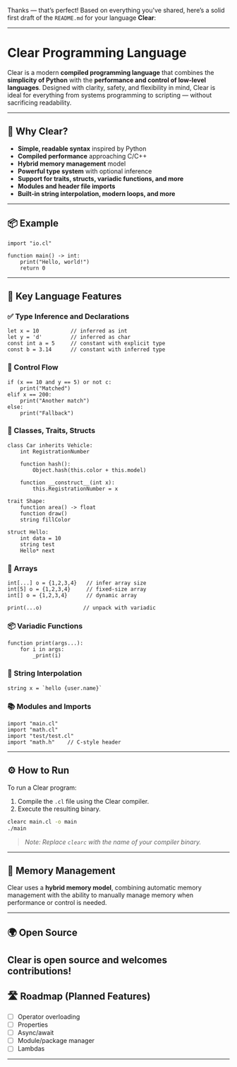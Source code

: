 Thanks — that’s perfect! Based on everything you've shared, here’s a solid first draft of the `README.md` for your language **Clear**:

---

# Clear Programming Language

Clear is a modern **compiled programming language** that combines the **simplicity of Python** with the **performance and control of low-level languages**. Designed with clarity, safety, and flexibility in mind, Clear is ideal for everything from systems programming to scripting — without sacrificing readability.

---

## 🚀 Why Clear?

* **Simple, readable syntax** inspired by Python
* **Compiled performance** approaching C/C++
* **Hybrid memory management** model
* **Powerful type system** with optional inference
* **Support for traits, structs, variadic functions, and more**
* **Modules and header file imports**
* **Built-in string interpolation, modern loops, and more**

---

## 📦 Example

```clear
import "io.cl"

function main() -> int:
    print("Hello, world!")
    return 0
```

---

## 🧠 Key Language Features

### ✅ Type Inference and Declarations

```clear
let x = 10          // inferred as int
let y = 'd'         // inferred as char
const int a = 5     // constant with explicit type
const b = 3.14      // constant with inferred type
```

### 🔁 Control Flow

```clear
if (x == 10 and y == 5) or not c:
    print("Matched")
elif x == 200:
    print("Another match")
else:
    print("Fallback")
```

### 🧱 Classes, Traits, Structs

```clear
class Car inherits Vehicle:
    int RegistrationNumber

    function hash():
        Object.hash(this.color + this.model)

    function __construct__(int x):
        this.RegistrationNumber = x
```

```clear
trait Shape:
    function area() -> float
    function draw()
    string fillColor
```

```clear
struct Hello:
    int data = 10
    string test
    Hello* next
```

### 🧮 Arrays

```clear
int[...] o = {1,2,3,4}   // infer array size
int[5] o = {1,2,3,4}     // fixed-size array
int[] o = {1,2,3,4}      // dynamic array

print(...o)             // unpack with variadic
```

### 📦 Variadic Functions

```clear
function print(args...):
    for i in args:
        _print(i)
```

### 🧵 String Interpolation

```clear
string x = `hello {user.name}`
```

### 📚 Modules and Imports

```clear
import "main.cl"
import "math.cl"
import "test/test.cl"
import "math.h"    // C-style header
```

---

## ⚙️ How to Run

To run a Clear program:

1. Compile the `.cl` file using the Clear compiler.
2. Execute the resulting binary.

```bash
clearc main.cl -o main
./main
```

> *Note: Replace `clearc` with the name of your compiler binary.*

---

## 🧹 Memory Management

Clear uses a **hybrid memory model**, combining automatic memory management with the ability to manually manage memory when performance or control is needed.

---

## 🌍 Open Source

Clear is open source and welcomes contributions!
---

## 🛣 Roadmap (Planned Features)

* [ ] Operator overloading
* [ ] Properties
* [ ] Async/await
* [ ] Module/package manager
* [ ] Lambdas

---
